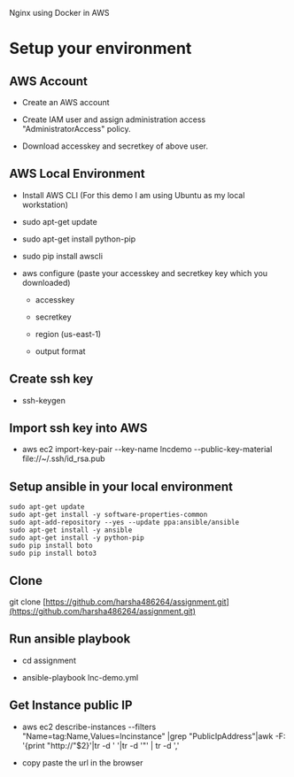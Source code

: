 Nginx using Docker in AWS

# Setup your environment 

## AWS Account

* Create an AWS account

* Create IAM user and assign administration access "AdministratorAccess" policy.

* Download accesskey and secretkey of above user.

## AWS Local Environment

* Install AWS CLI (For this demo I am using Ubuntu as my local workstation)

* sudo apt-get update

* sudo apt-get install python-pip

* sudo pip install awscli

* aws configure (paste your accesskey and secretkey key which you downloaded)

    * accesskey

    * secretkey

    * region (us-east-1)

    * output format

## Create ssh key

* ssh-keygen

## Import ssh key into AWS

* aws ec2 import-key-pair --key-name lncdemo --public-key-material file://~/.ssh/id_rsa.pub

## Setup ansible in your local environment

```
sudo apt-get update
sudo apt-get install -y software-properties-common
sudo apt-add-repository --yes --update ppa:ansible/ansible
sudo apt-get install -y ansible
sudo apt-get install -y python-pip
sudo pip install boto
sudo pip install boto3
```
## Clone 

git clone [https://github.com/harsha486264/assignment.git](https://github.com/harsha486264/assignment.git)

## Run ansible playbook

* cd assignment

* ansible-playbook lnc-demo.yml

## Get Instance public IP

* aws ec2 describe-instances --filters "Name=tag:Name,Values=lncinstance" |grep "PublicIpAddress"|awk -F: '{print "http://"$2}'|tr -d ' '|tr -d '"' | tr -d ','

* copy paste the url in the browser

